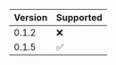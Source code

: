 | Version | Supported          |
| ------- | ------------------ |
| 0.1.2   | :x: |
| 0.1.5   | :white_check_mark: |
